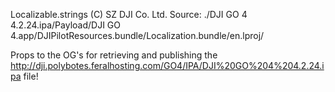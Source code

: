 Localizable.strings (C) SZ DJI Co. Ltd.
Source: ./DJI GO 4 4.2.24.ipa/Payload/DJI GO 4.app/DJIPilotResources.bundle/Localization.bundle/en.lproj/

Props to the OG's for retrieving and publishing the http://dji.polybotes.feralhosting.com/GO4/IPA/DJI%20GO%204%204.2.24.ipa file!
